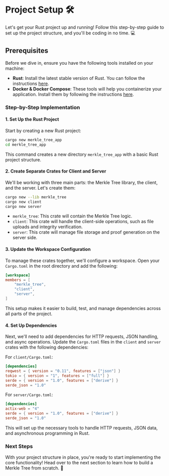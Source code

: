 # Project Setup 🛠️

Let's get your Rust project up and running! Follow this step-by-step guide to set up the project structure, and you'll be coding in no time. 💻

## Prerequisites

Before we dive in, ensure you have the following tools installed on your machine:

- **Rust**: Install the latest stable version of Rust. You can follow the instructions [here](https://www.rust-lang.org/tools/install).
- **Docker & Docker Compose**: These tools will help you containerize your application. Install them by following the instructions [here](https://docs.docker.com/get-docker/).

### Step-by-Step Implementation

#### 1. Set Up the Rust Project

Start by creating a new Rust project:

```sh
cargo new merkle_tree_app
cd merkle_tree_app
```

This command creates a new directory `merkle_tree_app` with a basic Rust project structure.

#### 2. Create Separate Crates for Client and Server

We'll be working with three main parts: the Merkle Tree library, the client, and the server. Let's create them:

```sh
cargo new --lib merkle_tree
cargo new client
cargo new server
```

- `merkle_tree`: This crate will contain the Merkle Tree logic.
- `client`: This crate will handle the client-side operations, such as file uploads and integrity verification.
- `server`: This crate will manage file storage and proof generation on the server side.

#### 3. Update the Workspace Configuration

To manage these crates together, we'll configure a workspace. Open your `Cargo.toml` in the root directory and add the following:

```toml
[workspace]
members = [
    "merkle_tree",
    "client",
    "server",
]
```

This setup makes it easier to build, test, and manage dependencies across all parts of the project.

#### 4. Set Up Dependencies

Next, we'll need to add dependencies for HTTP requests, JSON handling, and async operations. Update the `Cargo.toml` files in the `client` and `server` crates with the following dependencies:

For `client/Cargo.toml`:
```toml
[dependencies]
reqwest = { version = "0.11", features = ["json"] }
tokio = { version = "1", features = ["full"] }
serde = { version = "1.0", features = ["derive"] }
serde_json = "1.0"
```

For `server/Cargo.toml`:
```toml
[dependencies]
actix-web = "4"
serde = { version = "1.0", features = ["derive"] }
serde_json = "1.0"
```

This will set up the necessary tools to handle HTTP requests, JSON data, and asynchronous programming in Rust.

### Next Steps

With your project structure in place, you're ready to start implementing the core functionality! Head over to the next section to learn how to build a Merkle Tree from scratch. 🌳
